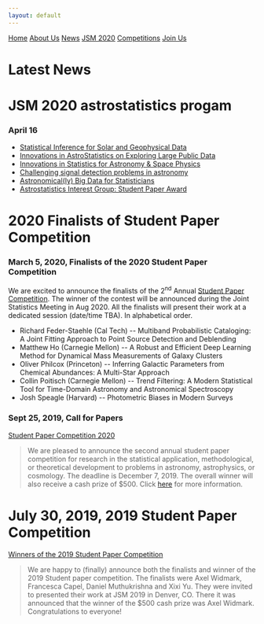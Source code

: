 ```yaml
---
layout: default
---
```


<a href="./index.html" class="btn">Home</a>
<a href="./about_us.html" class="btn">About Us</a>
<a href="./news.html" class="btn">News</a>
<a href="." class="btn">JSM 2020</a>
<a href="./comp_rules.html" class="btn">Competitions</a>
<a href="./join.html" class="btn">Join Us</a>


# Latest News 

# JSM 2020 astrostatistics progam
### April 16
- [Statistical Inference for Solar and Geophysical Data](https://astrostat.org/jsm2020/index.html#Session-96) 
- [Innovations in AstroStatistics on Exploring Large Public Data](https://astrostat.org/jsm2020/index.html##Session-295) 
- [Innovations in Statistics for Astronomy & Space Physics](https://astrostat.org/jsm2020/index.html##Session-375) 
- [Challenging signal detection problems in astronomy](https://astrostat.org/jsm2020/index.html##Session-432) 
- [Astronomical(ly) Big Data for Statisticians](https://astrostat.org/jsm2020/index.html##Session-567) 
- [Astrostatistics Interest Group: Student Paper Award](https://astrostat.org/jsm2020/index.html##Session-612) 

# 2020 Finalists of Student Paper Competition
### March 5, 2020, Finalists of the 2020 Student Paper Competition

We are excited to announce the finalists of the 2<sup>nd</sup> Annual [Student Paper Competition](./comp_rules.html#previous-winners).  The winner of the contest will be announced during the Joint Statistics Meeting in Aug 2020.  All the finalists will present their work at a dedicated session (date/time TBA). In alphabetical order.
- Richard Feder-Staehle (Cal Tech) -- Multiband Probabilistic Cataloging: A Joint Fitting Approach to Point Source Detection and Deblending
- Matthew Ho (Carnegie Mellon) -- A Robust and Efficient Deep Learning Method for Dynamical Mass Measurements of Galaxy Clusters
- Oliver Philcox (Princeton) -- Inferring Galactic Parameters from Chemical Abundances: A Multi-Star Approach
- Collin Poitisch (Carnegie Mellon) -- Trend Filtering: A Modern Statistical Tool for Time-Domain Astronomy and Astronomical Spectroscopy
- Josh Speagle (Harvard) -- Photometric Biases in Modern Surveys


### Sept 25, 2019, Call for Papers
[Student Paper Competition 2020](./comp_rules.html#previous-winners)
> We are pleased to announce the second annual student paper competition for research in the statistical application, methodological, or theoretical development to problems in astronomy, astrophysics, or cosmology.  The deadline is December 7, 2019.  The overall winner will also receive a cash prize of $500. Click [here](./comp_rules.html) for more information.

# July 30, 2019, 2019 Student Paper Competition
[Winners of the 2019 Student Paper Competition](./comp_winners.html)
> We are happy to (finally) announce both the finalists and winner of the 2019 Student paper competition. The finalists were Axel Widmark, Francesca Capel, Daniel Muthukrishna and Xixi Yu. They were invited to presented their work at JSM 2019 in Denver, CO. There it was announced that the winner of the $500 cash prize was Axel Widmark. Congratulations to everyone!
